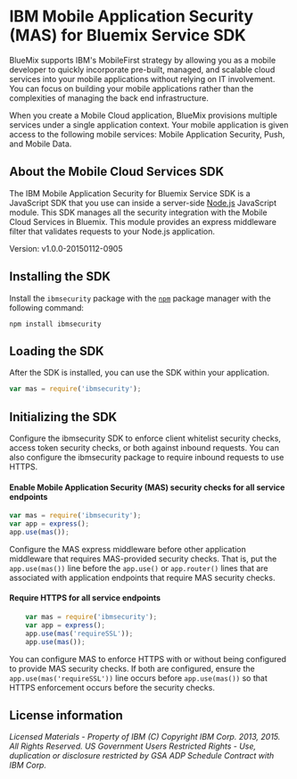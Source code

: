 IBM Mobile Application Security (MAS) for Bluemix Service SDK
===

BlueMix supports IBM's MobileFirst strategy by allowing you as a mobile developer to quickly incorporate pre-built, managed, and scalable cloud services into your mobile applications without relying on IT involvement. You can focus on building your mobile applications rather than the complexities of managing the back end infrastructure.

When you create a Mobile Cloud application, BlueMix provisions multiple services under a single application context. Your mobile application is given access to the following mobile services: Mobile Application Security, Push, and Mobile Data.

About the Mobile Cloud Services SDK
---

The IBM Mobile Application Security for Bluemix Service SDK is a JavaScript SDK that you use can inside a server-side [Node.js](http://nodejs.org) JavaScript module. This SDK manages all the security integration with the Mobile Cloud Services in Bluemix.  This module provides an express middleware filter that validates requests to your Node.js application.

Version: v1.0.0-20150112-0905

## Installing the SDK

Install the `ibmsecurity` package with the [`npm`](https://www.npmjs.org/) package manager with the following command:

```
npm install ibmsecurity
```

## Loading the SDK

After the SDK is installed, you can use the SDK within your application.

```javascript
var mas = require('ibmsecurity');
```

## Initializing the SDK

Configure the ibmsecurity SDK to enforce client whitelist security checks, access token security checks, or both against inbound requests.
You can also configure the ibmsecurity package to require inbound requests to use HTTPS.

#### Enable Mobile Application Security (MAS) security checks for all service endpoints

```javascript
var mas = require('ibmsecurity');   
var app = express();
app.use(mas());
```

Configure the MAS express middleware before other application middleware that requires MAS-provided security checks.  That is,
put the `app.use(mas())` line before the `app.use()` or `app.router()` lines that are associated with application endpoints that require MAS security checks.
    
#### Require HTTPS for all service endpoints

```javascript
    var mas = require('ibmsecurity');   
    var app = express();
    app.use(mas('requireSSL'));
    app.use(mas());
```

You can configure MAS to enforce HTTPS with or without being configured to provide MAS security checks.
If both are configured, ensure the `app.use(mas('requireSSL'))` line occurs before `app.use(mas())` so that
HTTPS enforcement occurs before the security checks.

## License information

*Licensed Materials - Property of IBM
(C) Copyright IBM Corp. 2013, 2015. All Rights Reserved.
US Government Users Restricted Rights - Use, duplication or
disclosure restricted by GSA ADP Schedule Contract with IBM Corp.*
    